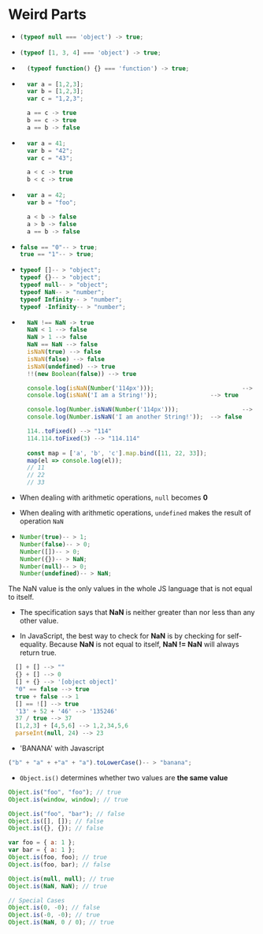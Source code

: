 # Weird Parts

- ```javascript
  (typeof null === 'object') -> true;
  ```

- ```javascript
  (typeof [1, 3, 4] === 'object') -> true;
  ```

- ```javascript
    (typeof function() {} === 'function') -> true;
  ```

- ```javascript
    var a = [1,2,3];
    var b = [1,2,3];
    var c = "1,2,3";

    a == c -> true
    b == c -> true
    a == b -> false
  ```

- ```javascript
    var a = 41;
    var b = "42";
    var c = "43";

    a < c -> true
    b < c -> true
  ```

- ```javascript
    var a = 42;
    var b = "foo";

    a < b -> false
    a > b -> false
    a == b -> false
  ```

- ```javascript
  false == "0"-- > true;
  true == "1"-- > true;
  ```

- ```javascript
  typeof []-- > "object";
  typeof {}-- > "object";
  typeof null-- > "object";
  typeof NaN-- > "number";
  typeof Infinity-- > "number";
  typeof -Infinity-- > "number";
  ```

- ```javascript
    NaN !== NaN -> true
    NaN < 1 --> false
    NaN > 1 --> false
    NaN == NaN --> false
    isNaN(true) --> false
    isNaN(false) --> false
    isNaN(undefined) --> true
    !!(new Boolean(false)) --> true

    console.log(isNaN(Number('114px')));                         --> true
    console.log(isNaN('I am a String!'));               --> true

    console.log(Number.isNaN(Number('114px')));                  --> true
    console.log(Number.isNaN('I am another String!'));  --> false

    114..toFixed() --> "114"
    114.114.toFixed(3) --> "114.114"
    
    const map = ['a', 'b', 'c'].map.bind([11, 22, 33]);
    map(el => console.log(el));
    // 11
    // 22
    // 33

  ```

- When dealing with arithmetic operations, `null` becomes **0**
- When dealing with arithmetic operations, `undefined` makes the result of operation `NaN`

- ```javascript
  Number(true)-- > 1;
  Number(false)-- > 0;
  Number([])-- > 0;
  Number({})-- > NaN;
  Number(null)-- > 0;
  Number(undefined)-- > NaN;
  ```

The NaN value is the only values in the whole JS language that is not equal to itself.

- The specification says that **NaN** is neither greater than nor less than any other value.

- In JavaScript, the best way to check for **NaN** is by checking for self-equality. Because **NaN** is not equal to itself, **NaN != NaN** will always return true.

```javascript
  [] + [] --> ""
  {} + [] --> 0
  [] + {} --> '[object object]'
  "0" == false --> true
  true + false --> 1
  [] == ![] --> true
  '13' + 52 + '46' --> '135246'
  37 / true --> 37
  [1,2,3] + [4,5,6] --> 1,2,34,5,6
  parseInt(null, 24) --> 23
```

- 'BANANA' with Javascript

```javascript
("b" + "a" + +"a" + "a").toLowerCase()-- > "banana";
```

- `Object.is()` determines whether two values are **the same value**

```javascript
Object.is("foo", "foo"); // true
Object.is(window, window); // true

Object.is("foo", "bar"); // false
Object.is([], []); // false
Object.is({}, {}); // false

var foo = { a: 1 };
var bar = { a: 1 };
Object.is(foo, foo); // true
Object.is(foo, bar); // false

Object.is(null, null); // true
Object.is(NaN, NaN); // true

// Special Cases
Object.is(0, -0); // false
Object.is(-0, -0); // true
Object.is(NaN, 0 / 0); // true
```
